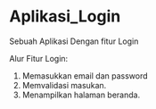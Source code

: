 # Aplikasi_Login
Sebuah Aplikasi Dengan fitur Login

Alur Fitur Login:
1. Memasukkan email dan password
2. Memvalidasi masukan.
3. Menampilkan halaman beranda.
